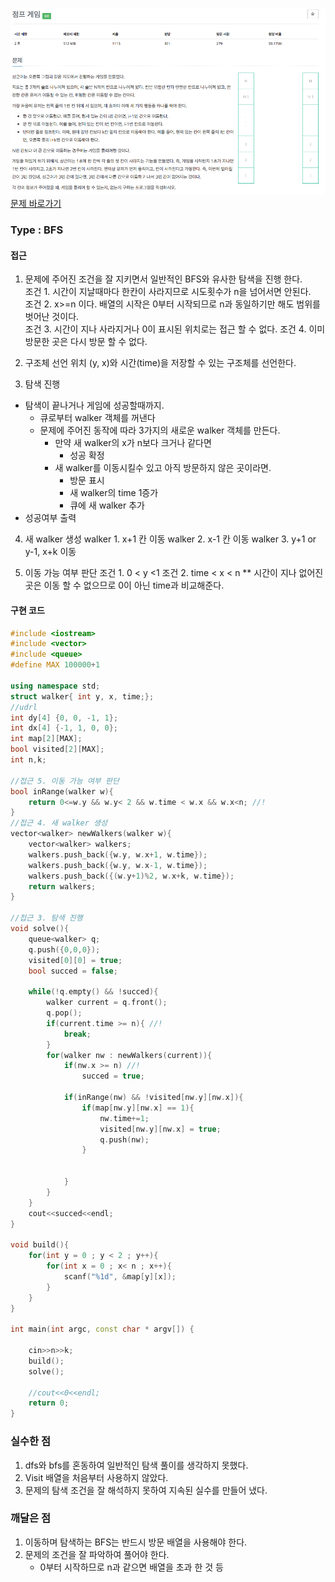 ![Problem](https://raw.githubusercontent.com/seongjinkime/problem-solving/master/images/15558.png)
[문제 바로가기](https://www.acmicpc.net/problem/15558)
### Type : BFS

#### 접근
1. 문제에 주어진 조건을 잘 지키면서 일반적인 BFS와 유사한 탐색을 진행 한다.  
조건 1. 시간이 지날때마다 한칸이 사라지므로 시도횟수가 n을 넘어서면 안된다.  
조건 2. x>=n 이다. 배열의 시작은 0부터 시작되므로 n과 동일하기만 해도 범위를 벗어난 것이다.  
조건 3. 시간이 지나 사라지거나 0이 표시된 위치로는 접근 할 수 없다.
조건 4. 이미 방문한 곳은 다시 방문 할 수 없다.  

2. 구조체 선언
   위치 (y, x)와 시간(time)을 저장할 수 있는 구조체를 선언한다.

3. 탐색 진행 
 * 탐색이 끝나거나 게임에 성공할때까지. 
    * 큐로부터 walker 객체를 꺼낸다
    * 문제에 주어진 동작에 따라 3가지의 새로운 walker 객체를 만든다.
        * 만약 새 walker의 x가 n보다 크거나 같다면
            * 성공 확정
        * 새 walker를 이동시킬수 있고 아직 방문하지 않은 곳이라면. 
            * 방문 표시
            * 새 walker의 time 1증가
            * 큐에 새 walker 추가
* 성공여부 출력

4. 새 walker 생성
walker 1. x+1 칸 이동
walker 2. x-1 칸 이동
walker 3. y+1 or y-1, x+k 이동

5. 이동 가능 여부 판단
조건 1. 0 < y <1
조건 2. time < x < n
** 시간이 지나 없어진 곳은 이동 할 수 없으므로 0이 아닌 time과 비교해준다.  


#### 구현 코드



```cpp
#include <iostream>
#include <vector>
#include <queue>
#define MAX 100000+1

using namespace std;
struct walker{ int y, x, time;};
//udrl
int dy[4] {0, 0, -1, 1};
int dx[4] {-1, 1, 0, 0};
int map[2][MAX];
bool visited[2][MAX];
int n,k;

//접근 5. 이동 가능 여부 판단
bool inRange(walker w){
    return 0<=w.y && w.y< 2 && w.time < w.x && w.x<n; //!
}
//접근 4. 새 walker 생성
vector<walker> newWalkers(walker w){
    vector<walker> walkers;
    walkers.push_back({w.y, w.x+1, w.time});
    walkers.push_back({w.y, w.x-1, w.time});
    walkers.push_back({(w.y+1)%2, w.x+k, w.time});
    return walkers;
}

//접근 3. 탐색 진행
void solve(){
    queue<walker> q;
    q.push({0,0,0});
    visited[0][0] = true;
    bool succed = false;
    
    while(!q.empty() && !succed){
        walker current = q.front();
        q.pop();
        if(current.time >= n){ //!
            break;
        }
        for(walker nw : newWalkers(current)){
            if(nw.x >= n) //!
                succed = true;
            
            if(inRange(nw) && !visited[nw.y][nw.x]){
                if(map[nw.y][nw.x] == 1){
                    nw.time+=1;
                    visited[nw.y][nw.x] = true;
                    q.push(nw);
                }
                
    
            }
        }
    }
    cout<<succed<<endl;
}

void build(){
    for(int y = 0 ; y < 2 ; y++){
        for(int x = 0 ; x< n ; x++){
            scanf("%1d", &map[y][x]);
        }
    }
}

int main(int argc, const char * argv[]) {
    
    cin>>n>>k;
    build();
    solve();
 
    //cout<<0<<endl;
    return 0;
}


```
### 실수한 점
1. dfs와 bfs를 혼동하여 일반적인 탐색 풀이를 생각하지 못했다.  
2. Visit 배열을 처음부터 사용하지 않았다.  
3. 문제의 탐색 조건을 잘 해석하지 못하여 지속된 실수를 만들어 냈다.

### 깨달은 점
1. 이동하며 탐색하는 BFS는 반드시 방문 배열을 사용해야 한다. 
2. 문제의 조건을 잘 파악하여 풀어야 한다. 
	- 0부터 시작하므로 n과 같으면 배열을 초과 한 것 등

